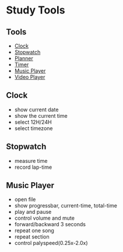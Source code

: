 # Study Tools

## Tools
- [Clock](./01_clock/)
- [Stopwatch](./02_stopwatch/)
- [Planner]()
- [Timer]()
- [Music Player]()
- [Video Player]()

## Clock
- show current date
- show the current time
- select 12H/24H
- select timezone

## Stopwatch
- measure time
- record lap-time

## Music Player
- open file
- show progressbar, current-time, total-time
- play and pause
- control volume and mute
- forward/backward 3 seconds
- repeat one song
- repeat section
- control palyspeed(0.25x-2.0x)